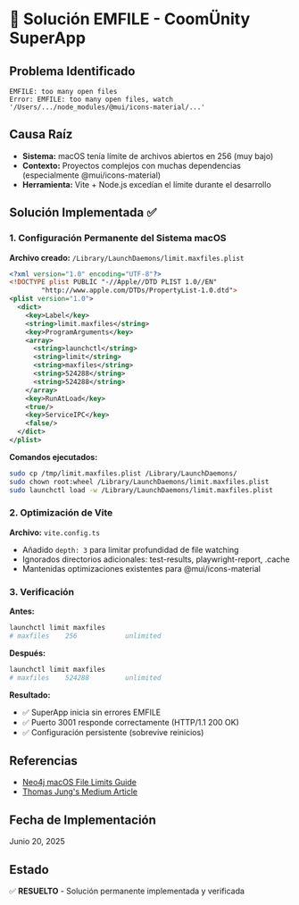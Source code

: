 # 🔧 Solución EMFILE - CoomÜnity SuperApp

## Problema Identificado
```
EMFILE: too many open files
Error: EMFILE: too many open files, watch '/Users/.../node_modules/@mui/icons-material/...'
```

## Causa Raíz
- **Sistema:** macOS tenía límite de archivos abiertos en 256 (muy bajo)
- **Contexto:** Proyectos complejos con muchas dependencias (especialmente @mui/icons-material)
- **Herramienta:** Vite + Node.js excedían el límite durante el desarrollo

## Solución Implementada ✅

### 1. Configuración Permanente del Sistema macOS

**Archivo creado:** `/Library/LaunchDaemons/limit.maxfiles.plist`

```xml
<?xml version="1.0" encoding="UTF-8"?>
<!DOCTYPE plist PUBLIC "-//Apple//DTD PLIST 1.0//EN"
        "http://www.apple.com/DTDs/PropertyList-1.0.dtd">
<plist version="1.0">
  <dict>
    <key>Label</key>
    <string>limit.maxfiles</string>
    <key>ProgramArguments</key>
    <array>
      <string>launchctl</string>
      <string>limit</string>
      <string>maxfiles</string>
      <string>524288</string>
      <string>524288</string>
    </array>
    <key>RunAtLoad</key>
    <true/>
    <key>ServiceIPC</key>
    <false/>
  </dict>
</plist>
```

**Comandos ejecutados:**
```bash
sudo cp /tmp/limit.maxfiles.plist /Library/LaunchDaemons/
sudo chown root:wheel /Library/LaunchDaemons/limit.maxfiles.plist
sudo launchctl load -w /Library/LaunchDaemons/limit.maxfiles.plist
```

### 2. Optimización de Vite

**Archivo:** `vite.config.ts`

- Añadido `depth: 3` para limitar profundidad de file watching
- Ignorados directorios adicionales: test-results, playwright-report, .cache
- Mantenidas optimizaciones existentes para @mui/icons-material

### 3. Verificación

**Antes:**
```bash
launchctl limit maxfiles
# maxfiles    256            unlimited
```

**Después:**
```bash
launchctl limit maxfiles
# maxfiles    524288         unlimited
```

**Resultado:**
- ✅ SuperApp inicia sin errores EMFILE
- ✅ Puerto 3001 responde correctamente (HTTP/1.1 200 OK)
- ✅ Configuración persistente (sobrevive reinicios)

## Referencias

- [Neo4j macOS File Limits Guide](https://neo4j.com/developer/kb/setting-max-open-file-limits-on-osx/)
- [Thomas Jung's Medium Article](https://medium.com/mindful-technology/too-many-open-files-limit-ulimit-on-mac-os-x-add0f1bfddde)

## Fecha de Implementación
Junio 20, 2025

## Estado
✅ **RESUELTO** - Solución permanente implementada y verificada 